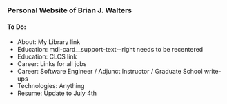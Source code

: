 ### Personal Website of Brian J. Walters

#### To Do:
*  About: My Library link
*  Education: mdl-card__support-text--right needs to be recentered
*  Education: CLCS link
*  Career: Links for all jobs
*  Career: Software Engineer / Adjunct Instructor / Graduate School write-ups
*  Technologies: Anything
*  Resume: Update to July 4th